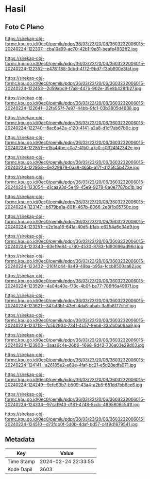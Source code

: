 # Hasil

## Foto C Plano

https://sirekap-obj-formc.kpu.go.id/0ec0/pemilu/pdpr/36/03/23/20/06/3603232006015-20240224-122307--cba10a99-ac70-42b1-9e81-beafe4932ff2.jpg

https://sirekap-obj-formc.kpu.go.id/0ec0/pemilu/pdpr/36/03/23/20/06/3603232006015-20240224-122352--e4781188-3dbd-4f72-9bd7-f3bb900e3faf.jpg

https://sirekap-obj-formc.kpu.go.id/0ec0/pemilu/pdpr/36/03/23/20/06/3603232006015-20240224-122453--2d59abc9-f7a8-447b-902e-35e8b428fb27.jpg

https://sirekap-obj-formc.kpu.go.id/0ec0/pemilu/pdpr/36/03/23/20/06/3603232006015-20240224-122641--22fa957f-7e97-44bb-9fc1-03b3805d4638.jpg

https://sirekap-obj-formc.kpu.go.id/0ec0/pemilu/pdpr/36/03/23/20/06/3603232006015-20240224-122740--8ac6a42a-c120-4141-a2a8-d1cf7ab67b9c.jpg

https://sirekap-obj-formc.kpu.go.id/0ec0/pemilu/pdpr/36/03/23/20/06/3603232006015-20240224-122851--e15a44be-c0a7-41b0-a7c0-c0324f42342e.jpg

https://sirekap-obj-formc.kpu.go.id/0ec0/pemilu/pdpr/36/03/23/20/06/3603232006015-20240224-122958--0e229979-0aa8-465b-a17f-d125fc5b473e.jpg

https://sirekap-obj-formc.kpu.go.id/0ec0/pemilu/pdpr/36/03/23/20/06/3603232006015-20240224-123054--d1caa93d-5e49-45e9-9278-8a0e7787bc1b.jpg

https://sirekap-obj-formc.kpu.go.id/0ec0/pemilu/pdpr/36/03/23/20/06/3603232006015-20240224-123147--b679be1a-801f-467b-8066-2e8f1b05750c.jpg

https://sirekap-obj-formc.kpu.go.id/0ec0/pemilu/pdpr/36/03/23/20/06/3603232006015-20240224-123251--c2e1da16-641a-40d5-b1ab-e6254a6c34d9.jpg

https://sirekap-obj-formc.kpu.go.id/0ec0/pemilu/pdpr/36/03/23/20/06/3603232006015-20240224-123343--83ef9e84-c780-4530-8783-1d90696ad96d.jpg

https://sirekap-obj-formc.kpu.go.id/0ec0/pemilu/pdpr/36/03/23/20/06/3603232006015-20240224-123432--216f4c44-8a49-49ba-b95a-1ccb8500aa82.jpg

https://sirekap-obj-formc.kpu.go.id/0ec0/pemilu/pdpr/36/03/23/20/06/3603232006015-20240224-123529--4a04a40e-f73c-4b0f-be77-786ff6a4997f.jpg

https://sirekap-obj-formc.kpu.go.id/0ec0/pemilu/pdpr/36/03/23/20/06/3603232006015-20240224-123621--347af3b1-43ef-4da8-abab-3a6b8f77cfcf.jpg

https://sirekap-obj-formc.kpu.go.id/0ec0/pemilu/pdpr/36/03/23/20/06/3603232006015-20240224-123718--7c5b2934-734f-4c57-9eb6-33a1b0a06aa9.jpg

https://sirekap-obj-formc.kpu.go.id/0ec0/pemilu/pdpr/36/03/23/20/06/3603232006015-20240224-123803--3aaa6c4e-26b6-4668-9d42-736a03e29d03.jpg

https://sirekap-obj-formc.kpu.go.id/0ec0/pemilu/pdpr/36/03/23/20/06/3603232006015-20240224-124141--a26185e2-e69e-4faf-bc21-e5d28edfa971.jpg

https://sirekap-obj-formc.kpu.go.id/0ec0/pemilu/pdpr/36/03/23/20/06/3603232006015-20240224-124249--9cfe63b7-b509-43a4-a2b5-651dd7bb6ce6.jpg

https://sirekap-obj-formc.kpu.go.id/0ec0/pemilu/pdpr/36/03/23/20/06/3603232006015-20240224-124334--97ca1943-d181-4748-8cdc-4895806c541f.jpg

https://sirekap-obj-formc.kpu.go.id/0ec0/pemilu/pdpr/36/03/23/20/06/3603232006015-20240224-124510--d73fdb0f-5d0b-4daf-bd57-c4f9d1679541.jpg


## Metadata

| Key        | Value               |
| ---------- | ------------------- |
| Time Stamp | 2024-02-24 22:33:55 |
| Kode Dapil | 3603                |



